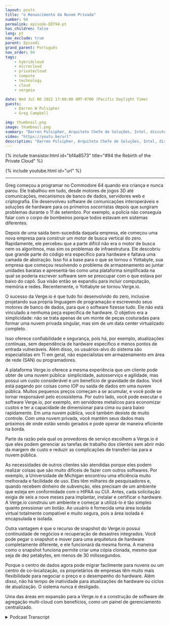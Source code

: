 ```yaml
---
layout: posts
title: "o Renascimento da Nuvem Privada"
number: 94
permalink: episode-EDT94-pt
has_children: false
lang: pt
nav_exclude: true
parent: Episodi
grand_parent: Português
nav_order: 94
tags:
    - hybridcloud
    - microcloud
    - privatecloud
    - compute
    - technology
    - cloud
    - vergeio

date: Wed Jul 06 2022 17:00:00 GMT-0700 (Pacific Daylight Time)
guests:
    - Darren W Pulsipher
    - Greg Campbell

img: thumbnail.png
image: thumbnail.png
summary: "Darren Pulsipher, Arquiteto Chefe de Soluções, Intel, discute os data centers definidos por software da Verge.io que simplificam a TI e tornam a nuvem privada fácil e eficiente com o CTO da Verge.io, Greg Campbell."
video: "https://youtu.be/url"
description: "Darren Pulsipher, Arquiteto Chefe de Soluções, Intel, discute os data centers definidos por software da Verge.io que simplificam a TI e tornam a nuvem privada fácil e eficiente com o CTO da Verge.io, Greg Campbell."
---
```


<div>
{% include transistor.html id="bf4a8573" title="#94 the Rebirth of the Private Cloud" %}

{% include youtube.html id="url" %}
</div>

---

Greg começou a programar no Commodore 64 quando era criança e nunca parou. Ele trabalhou em tudo, desde motores de jogos 3D até comunicações, mecanismos de banco de dados, servidores web e criptografia. Ele desenvolveu software de comunicações interoperáveis e soluções de hardware para os primeiros socorristas depois que surgiram problemas durante o 11 de setembro. Por exemplo, a polícia não conseguia falar com o corpo de bombeiros porque todos estavam em sistemas diferentes.

Depois de uma saída bem-sucedida daquela empresa, ele começou uma nova empresa para construir um motor de busca vertical do zero. Rapidamente, ele percebeu que a parte difícil não era o motor de busca nem os algoritmos, mas sim os problemas de infraestrutura. Ele descobriu que grande parte do código era específico para hardware e faltava uma camada de abstração. Isso foi a base para o que se tornou o Yottabyte, sua empresa que começou resolvendo o problema de armazenamento ao juntar unidades baratas e apresentá-las como uma plataforma simplificada na qual se poderia escrever software sem se preocupar com o que estava por baixo do capô. Sua visão então se expandiu para incluir computação, memória e redes. Recentemente, o Yottabyte se tornou Verge.io.

O sucesso da Verge.io é que tudo foi desenvolvido do zero, inclusive projetando sua própria linguagem de programação e escrevendo seus motores de banco de dados, para que o software fizesse tudo. Ele não está vinculado a nenhuma peça específica de hardware. O objetivo era a simplicidade: não se trata apenas de um monte de peças costuradas para formar uma nuvem privada singular, mas sim de um data center virtualizado completo.

Isso oferece confiabilidade e segurança, pois há, por exemplo, atualizações contínuas, sem dependência de hardware específico e menos pontos de entrada vulneráveis. Além disso, os usuários-alvo do sistema são especialistas em TI em geral, não especialistas em armazenamento em área de rede (SAN) ou programadores.

A plataforma Verge.io oferece a mesma experiência que um cliente pode obter de uma nuvem pública: simplicidade, autosserviço e agilidade, mas possui um custo considerável e um benefício de gravidade de dados. Você está pagando por coisas como IOP ou saída de dados em uma nuvem pública. Muitos pequenos preços começam a se acumular, e você pode se tornar responsável pelo ecossistema. Por outro lado, você pode executar o software Verge.io, por exemplo, em servidores metalicos para economizar custos e ter a capacidade de dimensionar para cima ou para baixo rapidamente. Em uma nuvem pública, você também desiste de muito controle. Com uma nuvem privada, você mantém seus dados mais próximos de onde estão sendo gerados e pode operar de maneira eficiente na borda.

Parte da razão pela qual os provedores de serviço escolhem a Verge.io é que eles podem gerenciar as tarefas de trabalho dos clientes sem abrir mão da margem de custo e reduzir as complicações de transferi-las para a nuvem pública.

As necessidades de outros clientes são atendidas porque eles podem realizar coisas que são muito difíceis de fazer com outros softwares. Por exemplo, a Universidade de Michigan encontrou uma eficiência muito melhorada e facilidade de uso. Eles têm milhares de pesquisadores e, quando recebem dinheiro de subvenção, eles precisam de um ambiente que esteja em conformidade com o HIPAA ou CUI. Antes, cada solicitação exigia de seis a nove meses para implantar, instalar e certificar o hardware. A Verge.io construiu um ambiente e começar a utilizá-lo é tão simples quanto pressionar um botão. Ao usuário é fornecida uma área isolada virtual totalmente compatível e muito segura, pois a área isolada é encapsulada e isolada.

Outra vantagem é que o recurso de snapshot do Verge.io possui continuidade de negócios e recuperação de desastres integrados. Você pode pegar o snapshot e mover para uma arquitetura de hardware completamente diferente, e ele funcionará da mesma forma. A maneira como o snapshot funciona permite criar uma cópia clonada, mesmo que seja de dez petabytes, em menos de 30 milissegundos.

Porque o centro de dados agora pode migrar facilmente para nuvens ou um centro de co-localização, os proprietários de empresas têm muito mais flexibilidade para negociar o preço e o desempenho do hardware. Além disso, não há tempo de inatividade para atualizações de hardware ou ciclos de atualização. O sistema nunca é desligado.

Uma das áreas em expansão para a Verge.io é a construção de software de agregação multi-cloud com benefícios, como um painel de gerenciamento centralizado.



<details>
<summary> Podcast Transcript </summary>

<p></p>

</details>
